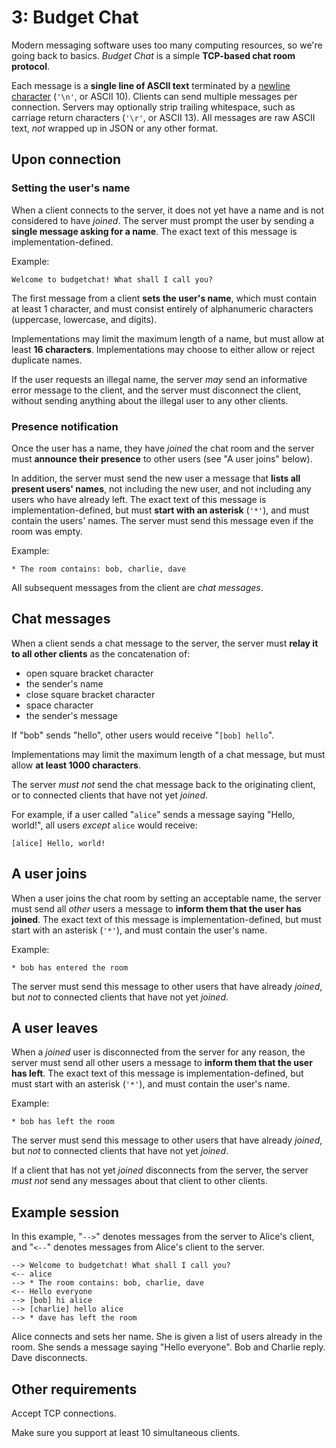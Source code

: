 ﻿# 3: Budget Chat

Modern messaging software uses too many computing resources, so we're going back to basics. *Budget Chat* is a simple **TCP-based chat room protocol**.

Each message is a **single line of ASCII text** terminated by a [newline character](https://en.wikipedia.org/wiki/Newline) (`'\n'`, or ASCII 10). Clients can send multiple messages per connection. Servers may optionally strip trailing whitespace, such as carriage return characters (`'\r'`, or ASCII 13). All messages are raw ASCII text, *not* wrapped up in JSON or any other format.

## Upon connection

### Setting the user's name

When a client connects to the server, it does not yet have a name and is not considered to have *joined*. The server must prompt the user by sending a **single message asking for a name**. The exact text of this message is implementation-defined.

Example:


    Welcome to budgetchat! What shall I call you?


The first message from a client **sets the user's name**, which must contain at least 1 character, and must consist entirely of alphanumeric characters (uppercase, lowercase, and digits).

Implementations may limit the maximum length of a name, but must allow at least **16 characters**. Implementations may choose to either allow or reject duplicate names.

If the user requests an illegal name, the server *may* send an informative error message to the client, and the server must disconnect the client, without sending anything about the illegal user to any other clients.

### Presence notification

Once the user has a name, they have *joined* the chat room and the server must **announce their presence** to other users (see "A user joins" below).

In addition, the server must send the new user a message that **lists all present users' names**, not including the new user, and not including any users who have already left. The exact text of this message is implementation-defined, but must **start with an asterisk** (`'*'`), and must contain the users' names. The server must send this message even if the room was empty.

Example:


    * The room contains: bob, charlie, dave


All subsequent messages from the client are *chat messages*.

## Chat messages

When a client sends a chat message to the server, the server must **relay it to all other clients** as the concatenation of:

- open square bracket character
- the sender's name
- close square bracket character
- space character
- the sender's message

If "bob" sends "hello", other users would receive "`[bob] hello`".

Implementations may limit the maximum length of a chat message, but must allow **at least 1000 characters**.

The server *must not* send the chat message back to the originating client, or to connected clients that have not yet *joined*.

For example, if a user called "`alice`" sends a message saying "Hello, world!", all users *except* `alice` would receive:


    [alice] Hello, world!


## A user joins

When a user joins the chat room by setting an acceptable name, the server must send all *other* users a message to **inform them that the user has joined**. The exact text of this message is implementation-defined, but must start with an asterisk (`'*'`), and must contain the user's name.

Example:


    * bob has entered the room


The server must send this message to other users that have already *joined*, but *not* to connected clients that have not yet *joined*.

## A user leaves

When a *joined* user is disconnected from the server for any reason, the server must send all other users a message to **inform them that the user has left**. The exact text of this message is implementation-defined, but must start with an asterisk (`'*'`), and must contain the user's name.

Example:

    * bob has left the room


The server must send this message to other users that have already *joined*, but *not* to connected clients that have not yet *joined*.

If a client that has not yet *joined* disconnects from the server, the server *must not* send any messages about that client to other clients.

## Example session

In this example, "`-->`" denotes messages from the server to Alice's client, and "`<--`" denotes messages from Alice's client to the server.


    --> Welcome to budgetchat! What shall I call you?
    <-- alice
    --> * The room contains: bob, charlie, dave
    <-- Hello everyone
    --> [bob] hi alice
    --> [charlie] hello alice
    --> * dave has left the room


Alice connects and sets her name. She is given a list of users already in the room. She sends a message saying "Hello everyone". Bob and Charlie reply. Dave disconnects.

## Other requirements

Accept TCP connections.

Make sure you support at least 10 simultaneous clients.